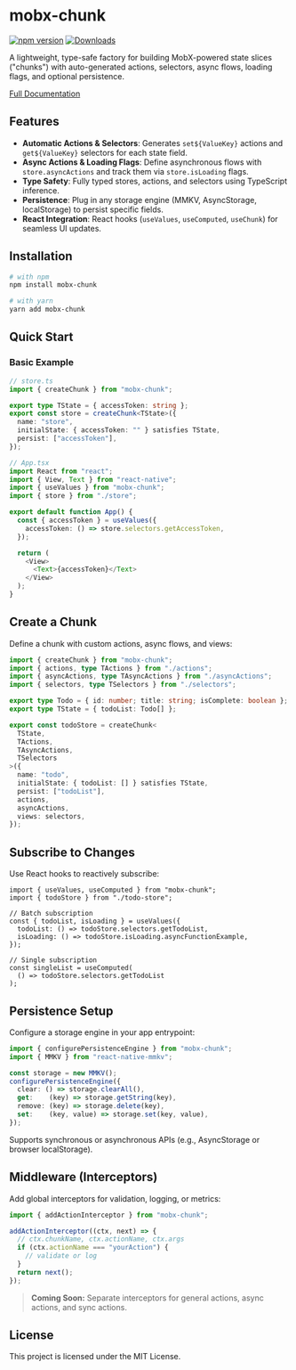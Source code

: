 # mobx-chunk

[![npm version](https://img.shields.io/npm/v/mobx-chunk.svg)](https://www.npmjs.com/package/mobx-chunk) [![Downloads](https://img.shields.io/npm/dm/mobx-chunk.svg)](https://www.npmjs.com/package/mobx-chunk)

A lightweight, type-safe factory for building MobX-powered state slices ("chunks") with auto-generated actions, selectors, async flows, loading flags, and optional persistence.

[Full Documentation](https://hranatikk.github.io/mobx-chunk/)

## Features

* **Automatic Actions & Selectors**: Generates `set${ValueKey}` actions and `get${ValueKey}` selectors for each state field.
* **Async Actions & Loading Flags**: Define asynchronous flows with `store.asyncActions` and track them via `store.isLoading` flags.
* **Type Safety**: Fully typed stores, actions, and selectors using TypeScript inference.
* **Persistence**: Plug in any storage engine (MMKV, AsyncStorage, localStorage) to persist specific fields.
* **React Integration**: React hooks (`useValues`, `useComputed`, `useChunk`) for seamless UI updates.

## Installation

```bash
# with npm
npm install mobx-chunk

# with yarn
yarn add mobx-chunk
```

## Quick Start

### Basic Example

```ts
// store.ts
import { createChunk } from "mobx-chunk";

export type TState = { accessToken: string };
export const store = createChunk<TState>({
  name: "store",
  initialState: { accessToken: "" } satisfies TState,
  persist: ["accessToken"],
});

// App.tsx
import React from "react";
import { View, Text } from "react-native";
import { useValues } from "mobx-chunk";
import { store } from "./store";

export default function App() {
  const { accessToken } = useValues({
    accessToken: () => store.selectors.getAccessToken,
  });

  return (
    <View>
      <Text>{accessToken}</Text>
    </View>
  );
}
```

## Create a Chunk

Define a chunk with custom actions, async flows, and views:

```ts
import { createChunk } from "mobx-chunk";
import { actions, type TActions } from "./actions";
import { asyncActions, type TAsyncActions } from "./asyncActions";
import { selectors, type TSelectors } from "./selectors";

export type Todo = { id: number; title: string; isComplete: boolean };
export type TState = { todoList: Todo[] };

export const todoStore = createChunk<
  TState,
  TActions,
  TAsyncActions,
  TSelectors
>({
  name: "todo",
  initialState: { todoList: [] } satisfies TState,
  persist: ["todoList"],
  actions,
  asyncActions,
  views: selectors,
});
```

## Subscribe to Changes

Use React hooks to reactively subscribe:

```tsx
import { useValues, useComputed } from "mobx-chunk";
import { todoStore } from "./todo-store";

// Batch subscription
const { todoList, isLoading } = useValues({
  todoList: () => todoStore.selectors.getTodoList,
  isLoading: () => todoStore.isLoading.asyncFunctionExample,
});

// Single subscription
const singleList = useComputed(
  () => todoStore.selectors.getTodoList
);
```

## Persistence Setup

Configure a storage engine in your app entrypoint:

```ts
import { configurePersistenceEngine } from "mobx-chunk";
import { MMKV } from "react-native-mmkv";

const storage = new MMKV();
configurePersistenceEngine({
  clear: () => storage.clearAll(),
  get:    (key) => storage.getString(key),
  remove: (key) => storage.delete(key),
  set:    (key, value) => storage.set(key, value),
});
```

Supports synchronous or asynchronous APIs (e.g., AsyncStorage or browser localStorage).

## Middleware (Interceptors)

Add global interceptors for validation, logging, or metrics:

```ts
import { addActionInterceptor } from "mobx-chunk";

addActionInterceptor((ctx, next) => {
  // ctx.chunkName, ctx.actionName, ctx.args
  if (ctx.actionName === "yourAction") {
    // validate or log
  }
  return next();
});
```

> **Coming Soon:** Separate interceptors for general actions, async actions, and sync actions.

## License

This project is licensed under the MIT License.
